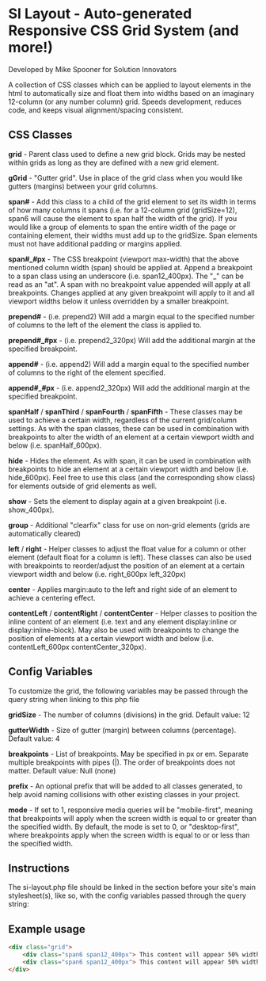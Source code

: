 # SI Layout - Auto-generated Responsive CSS Grid System (and more!)
Developed by Mike Spooner for Solution Innovators

A collection of CSS classes which can be applied to layout elements in the html to automatically size and float them into widths based on an imaginary 12-column (or any number column) grid. Speeds development, reduces code, and keeps visual alignment/spacing consistent.


## CSS Classes

**grid** - Parent class used to define a new grid block. Grids may be nested within grids as long as they are defined with a new grid element.

**gGrid** - "Gutter grid". Use in place of the grid class when you would like gutters (margins) between your grid columns.

**span#** - Add this class to a child of the grid element to set its width in terms of how many columns it spans (i.e. for a 12-column grid (gridSize=12), span6 will cause the element to span half the width of the grid). If you would like a group of elements to span the entire width of the page or containing element, their widths must add up to the gridSize. Span elements must not have additional padding or margins applied.

**span#_#px** - The CSS breakpoint (viewport max-width) that the above mentioned column width (span) should be applied at. Append a breakpoint to a span class using an underscore (i.e. span12_400px). The "_" can be read as an "at". A span with no breakpoint value appended will apply at all breakpoints. Changes applied at any given breakpoint will apply to it and all viewport widths below it unless overridden by a smaller breakpoint.

**prepend#** - (i.e. prepend2) Will add a margin equal to the specified number of columns to the left of the element the class is applied to.

**prepend#_#px** - (i.e. prepend2_320px) Will add the additional margin at the specified breakpoint.

**append#** - (i.e. append2) Will add a margin equal to the specified number of columns to the right of the element specified.

**append#_#px** - (i.e. append2_320px) Will add the additional margin at the specified breakpoint.

**spanHalf** / **spanThird** / **spanFourth** / **spanFifth** - These classes may be used to achieve a certain width, regardless of the current grid/column settings.  As with the span classes, these can be used in combination with breakpoints to alter the width of an element at a certain viewport width and below (i.e. spanHalf_600px).

**hide** - Hides the element. As with span, it can be used in combination with breakpoints to hide an element at a certain viewport width and below (i.e. hide_600px). Feel free to use this class (and the corresponding show class) for elements outside of grid elements as well.

**show** - Sets the element to display again at a given breakpoint (i.e. show_400px).

**group** - Additional "clearfix" class for use on non-grid elements (grids are automatically cleared)

**left** / **right** - Helper classes to adjust the float value for a column or other element (default float for a column is left). These classes can also be used with breakpoints to reorder/adjust the position of an element at a certain viewport width and below (i.e. right_600px left_320px)

**center** - Applies margin:auto to the left and right side of an element to achieve a centering effect.

**contentLeft** / **contentRight** / **contentCenter** - Helper classes to position the inline content of an element (i.e. text and any element display:inline or display:inline-block). May also be used with breakpoints to change the position of elements at a certain viewport width and below (i.e. contentLeft_600px contentCenter_320px).

## Config Variables

To customize the grid, the following variables may be passed through the query string when linking to this php file

**gridSize** - The number of columns (divisions) in the grid. Default value: 12

**gutterWidth** - Size of gutter (margin) between columns (percentage). Default value: 4

**breakpoints** - List of breakpoints. May be specified in px or em. Separate multiple breakpoints with pipes (|). The order of breakpoints does not matter. Default value: Null (none)

**prefix** - An optional prefix that will be added to all classes generated, to help avoid naming collisions with other existing classes in your project.

**mode** - If set to 1, responsive media queries will be "mobile-first", meaning that breakpoints will apply when the screen width is equal to or greater than the specified width. By default, the mode is set to 0, or "desktop-first", where breakpoints apply when the screen width is equal to or or less than the specified width.

## Instructions

The si-layout.php file should be linked in the <head> section before your site's main stylesheet(s), like so, with the config variables passed through the query string:

<link rel="stylesheet" type="text/css" href="si-layout.php?gridSize=12&gutterWidth=4&breakpoints=1000px|800px|400px" />


## Example usage


```html
<div class="grid">
	<div class="span6 span12_400px"> This content will appear 50% width at full screen &amp; full width at a viewport width of less than 400px. </div>
	<div class="span6 span12_400px"> This content will appear 50% width at full screen &amp; full width at a viewport width of less than 400px. </div>
</div>
```
